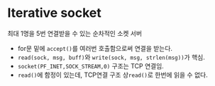 # Iterative socket

최대 1명을 5번 연결받을 수 있는 순차적인 소켓 서버
- for문 밑에 `accept()`를 여러번 호출함으로써 연결을 받는다.
- `read(sock, msg, buff)`와 `write(sock, msg, strlen(msg))`가 핵심.
- `socket(PF_INET,SOCK_STREAM,0)` 구조는 TCP 연결임.
- `read()`에 함정이 있는데, TCP연결 구조 상`read()`로 한번에 읽을 수 없다.